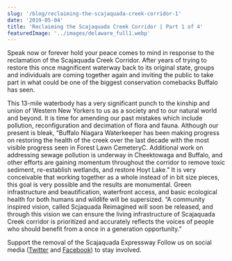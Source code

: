 ```yaml
---
slug: '/blog/reclaiming-the-scajaquada-creek-corridor-1'
date: '2019-05-04'
title: 'Reclaiming the Scajaquada Creek Corridor | Part 1 of 4'
featuredImage: '../images/delaware_full1.webp'
---
```


Speak now or forever hold your peace comes to mind in response to the reclamation of the Scajaquada Creek Corridor. After years of trying to restore this once magnificent waterway back to its original state, groups and individuals are coming together again and inviting the public to take part in what could be one of the biggest conservation comebacks Buffalo has seen.

This 13-mile waterbody has a very significant punch to the kinship and union of Western New Yorkers to us as a society and to our natural world and beyond. It is time for amending our past mistakes which include pollution, reconfiguration and decimation of flora and fauna. Although our present is bleak, “Buffalo Niagara Waterkeeper has been making progress on restoring the health of the creek over the last decade with the most visible progress seen in Forest Lawn CemeteryC. Additional work on addressing sewage pollution is underway in Cheektowaga and Buffalo, and other efforts are gaining momentum throughout the corridor to remove toxic sediment, re-establish wetlands, and restore Hoyt Lake.” It is very conceivable that working together as a whole instead of in bit size pieces, this goal is very possible and the results are monumental. Green infrastructure and beautification, waterfront access, and basic ecological health for both humans and wildlife will be supersized. “A community inspired vision, called Scjaquada Reimagined will soon be released, and through this vision we can ensure the living infrastructure of Scajaquada Creek corridor is prioritized and accurately reflects the voices of people who should benefit from a once in a generation opportunity.”

Support the removal of the Scajaquada Expressway Follow us on social media ([Twitter](www.twitter.com) and [Facebook](www.facebook.com)) to stay involved.

